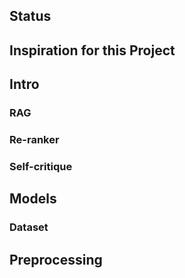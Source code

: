 ## Status

## Inspiration for this Project


## Intro


### RAG



### Re-ranker




### Self-critique




## Models




### Dataset

## Preprocessing




##